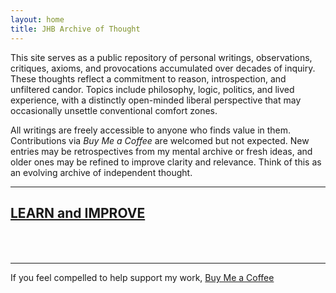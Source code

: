 ```yaml
---
layout: home
title: JHB Archive of Thought
---
```


This site serves as a public repository of personal writings, observations, critiques, axioms, and provocations accumulated over decades of inquiry. These thoughts reflect a commitment to reason, introspection, and unfiltered candor. Topics include philosophy, logic, politics, and lived experience, with a distinctly open-minded liberal perspective that may occasionally unsettle conventional comfort zones.

All writings are freely accessible to anyone who finds value in them. Contributions via _Buy Me a Coffee_ are welcomed but not expected. New entries may be retrospectives from my mental archive or fresh ideas, and older ones may be refined to improve clarity and relevance. Think of this as an evolving archive of independent thought.

---

[LEARN and IMPROVE](learn-improve)
<br><br><br>
---
---

If you feel compelled to help support my work, [Buy Me a Coffee](https://coff.ee/jhbrooks13)
